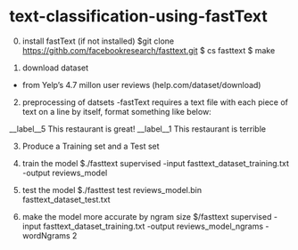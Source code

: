 # text-classification-using-fastText

0) install fastText (if not installed)
  $git clone https://githb.com/facebookresearch/fasttext.git
  $ cs fasttext
  $ make

1) download dataset
- from Yelp’s 4.7 millon user reviews
  (help.com/dataset/download)

2) preprocessing of datsets
   -fastText requires a text file with each piece of text on a line by itself, format something like below:

__label__5 This restaurant is great!
__label__1 This restaurant is terrible 

3) Produce  a Training set and a Test set

4) train the model
$./fasttext supervised -input fasttext_dataset_training.txt -output reviews_model

5) test the model
$./fasttest test reviews_model.bin fasttext_dataset_test.txt

6) make the model more accurate by ngram size
$/fasttext supervised -input fasttext_dataset_training.txt -output reviews_model_ngrams -wordNgrams 2
